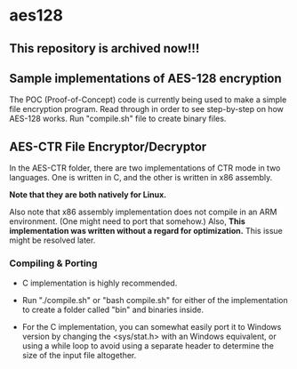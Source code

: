 # aes128
## This repository is archived now!!!

## Sample implementations of AES-128 encryption

The POC (Proof-of-Concept) code is currently being used to make a simple file encryption program. Read through in order to see step-by-step on how AES-128 works. Run "compile.sh" file to create binary files.


## AES-CTR File Encryptor/Decryptor

In the AES-CTR folder, there are two implementations of CTR mode in two languages. One is written in C, and the other is written in x86 assembly.

**Note that they are both natively for Linux.**

Also note that x86 assembly implementation does not compile in an ARM environment. (One might need to port that somehow.) Also, **This implementation was written without a regard for optimization.** This issue might be resolved later.


### Compiling & Porting

- C implementation is highly recommended.

- Run "./compile.sh" or "bash compile.sh" for either of the implementation to create a folder called "bin" and binaries inside.

- For the C implementation, you can somewhat easily port it to Windows version by changing the <sys/stat.h> with an Windows equivalent, or using a while loop to avoid using a separate header to determine the size of the input file altogether.
